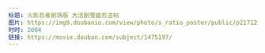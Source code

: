 ```yaml
---
标题: 火影忍者剧场版 大活剧雪姬忍法帖
图片: https://img9.doubanio.com/view/photo/s_ratio_poster/public/p2171254075.jpg
时时: 2004
链接: https://movie.douban.com/subject/1475197/
---
```

